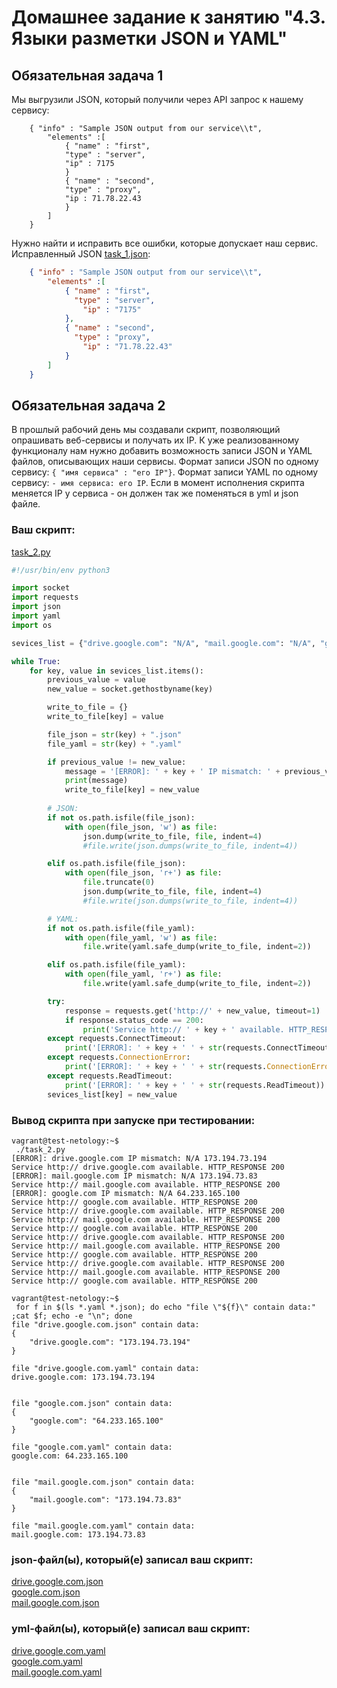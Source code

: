 # Домашнее задание к занятию "4.3. Языки разметки JSON и YAML"

## Обязательная задача 1
Мы выгрузили JSON, который получили через API запрос к нашему сервису:
```
    { "info" : "Sample JSON output from our service\\t",
        "elements" :[
            { "name" : "first",
            "type" : "server",
            "ip" : 7175 
            }
            { "name" : "second",
            "type" : "proxy",
            "ip : 71.78.22.43
            }
        ]
    }
```
Нужно найти и исправить все ошибки, которые допускает наш сервис.
Исправленный JSON [task_1.json](task_1.json):
```json
    { "info" : "Sample JSON output from our service\\t",
        "elements" :[
            { "name" : "first",
              "type" : "server",
                "ip" : "7175"
            },
            { "name" : "second",
              "type" : "proxy",
                "ip" : "71.78.22.43"
            }
        ]
    }
```

## Обязательная задача 2
В прошлый рабочий день мы создавали скрипт, позволяющий опрашивать веб-сервисы и получать их IP. К уже реализованному функционалу нам нужно добавить возможность записи JSON и YAML файлов, описывающих наши сервисы. Формат записи JSON по одному сервису: `{ "имя сервиса" : "его IP"}`. Формат записи YAML по одному сервису: `- имя сервиса: его IP`. Если в момент исполнения скрипта меняется IP у сервиса - он должен так же поменяться в yml и json файле.

### Ваш скрипт:
[task_2.py](task_2.py)
```python
#!/usr/bin/env python3

import socket
import requests
import json
import yaml
import os

sevices_list = {"drive.google.com": "N/A", "mail.google.com": "N/A", "google.com": "N/A"}

while True:
    for key, value in sevices_list.items():
        previous_value = value
        new_value = socket.gethostbyname(key)

        write_to_file = {}
        write_to_file[key] = value

        file_json = str(key) + ".json"
        file_yaml = str(key) + ".yaml"

        if previous_value != new_value:
            message = '[ERROR]: ' + key + ' IP mismatch: ' + previous_value + ' ' + new_value
            print(message)
            write_to_file[key] = new_value
        
        # JSON:
        if not os.path.isfile(file_json):
            with open(file_json, 'w') as file:
                json.dump(write_to_file, file, indent=4)
                #file.write(json.dumps(write_to_file, indent=4))

        elif os.path.isfile(file_json):
            with open(file_json, 'r+') as file:
                file.truncate(0)
                json.dump(write_to_file, file, indent=4)
                #file.write(json.dumps(write_to_file, indent=4))

        # YAML:
        if not os.path.isfile(file_yaml):
            with open(file_yaml, 'w') as file:
                file.write(yaml.safe_dump(write_to_file, indent=2))

        elif os.path.isfile(file_yaml):
            with open(file_yaml, 'r+') as file:
                file.write(yaml.safe_dump(write_to_file, indent=2))

        try:
            response = requests.get('http://' + new_value, timeout=1)
            if response.status_code == 200:
                print('Service http:// ' + key + ' available. HTTP_RESPONSE ' + str(response.status_code))
        except requests.ConnectTimeout:
            print('[ERROR]: ' + key + ' ' + str(requests.ConnectTimeout))
        except requests.ConnectionError:
            print('[ERROR]: ' + key + ' ' + str(requests.ConnectionError))
        except requests.ReadTimeout:
            print('[ERROR]: ' + key + ' ' + str(requests.ReadTimeout))
        sevices_list[key] = new_value

```

### Вывод скрипта при запуске при тестировании:
```shell
vagrant@test-netology:~$
 ./task_2.py 
[ERROR]: drive.google.com IP mismatch: N/A 173.194.73.194
Service http:// drive.google.com available. HTTP_RESPONSE 200
[ERROR]: mail.google.com IP mismatch: N/A 173.194.73.83
Service http:// mail.google.com available. HTTP_RESPONSE 200
[ERROR]: google.com IP mismatch: N/A 64.233.165.100
Service http:// google.com available. HTTP_RESPONSE 200
Service http:// drive.google.com available. HTTP_RESPONSE 200
Service http:// mail.google.com available. HTTP_RESPONSE 200
Service http:// google.com available. HTTP_RESPONSE 200
Service http:// drive.google.com available. HTTP_RESPONSE 200
Service http:// mail.google.com available. HTTP_RESPONSE 200
Service http:// google.com available. HTTP_RESPONSE 200
Service http:// drive.google.com available. HTTP_RESPONSE 200
Service http:// mail.google.com available. HTTP_RESPONSE 200
Service http:// google.com available. HTTP_RESPONSE 200

vagrant@test-netology:~$
 for f in $(ls *.yaml *.json); do echo "file \"${f}\" contain data:" ;cat $f; echo -e "\n"; done
file "drive.google.com.json" contain data:
{
    "drive.google.com": "173.194.73.194"
}

file "drive.google.com.yaml" contain data:
drive.google.com: 173.194.73.194


file "google.com.json" contain data:
{
    "google.com": "64.233.165.100"
}

file "google.com.yaml" contain data:
google.com: 64.233.165.100


file "mail.google.com.json" contain data:
{
    "mail.google.com": "173.194.73.83"
}

file "mail.google.com.yaml" contain data:
mail.google.com: 173.194.73.83
```

### json-файл(ы), который(е) записал ваш скрипт:
[drive.google.com.json](drive.google.com.json)  
[google.com.json](google.com.json)  
[mail.google.com.json](mail.google.com.json)  

### yml-файл(ы), который(е) записал ваш скрипт:
[drive.google.com.yaml](drive.google.com.yaml)  
[google.com.yaml](drive.google.com.yaml)  
[mail.google.com.yaml](drive.google.com.yaml)  

